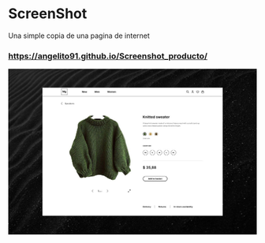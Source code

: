 # ScreenShot
 
Una simple copia de una pagina de internet
### https://angelito91.github.io/Screenshot_producto/


![ScreenShot-page](static/readme.jpeg)
